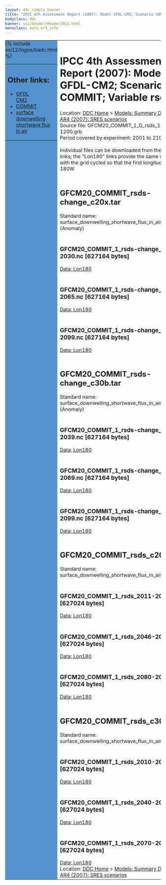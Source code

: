 ```yaml
---
layout: ddc_simple_banner
title: "IPCC 4th Assessment Report (2007): Model GFDL-CM2; Scenario COMMIT; Variable rsds"
bodyclass: ddc
banner: ssi/header/Header2012.html
menuclass: auto_ar4_info
---
```



<table width="100%" border="0" cellspacing="0" cellpadding="0" style="border-collapse: collapse;">
<tr style="margin:0;padding:0;border:0;">
<td style="margin:0;padding:0;border:0;height:1pt;width:150pt;background:#5492CD;" valign="top" >

<div id="lh-col2" class="auto_ar4_info">
<table class="menumain" bgcolor="#5492CD" cellspacing="0" width="100%" border="0">
<tr><td>
<h2> Other links:</h2>
<ul>
<li><a href="/auto/ar4/model-GFDL-CM2.html">GFDL<br/>CM2</a></li>
<li><a href="/auto/ar4/scenario-COMMIT.html">COMMIT</a></li>
<li><a href="/auto/ar4/var-surface_downwelling_shortwave_flux_in_air.html">surface downwelling<br/> shortwave flux in air</a></li>
</ul>
</td></tr>
{% include ssi12/logos/badc.html %}
</table>
</div>
</td>
<td><h1>IPCC 4th Assessment Report (2007): Model GFDL-CM2; Scenario COMMIT; Variable rsds</h1>

<!-- Breadcrumb1 -->
<div id="breadcrumb1" align="left">
Location: <a href="/index.html">DDC Home</a> > <a href="/sim/gcm_clim/">Models: Summary Data</a>
> <a href="/sim/gcm_clim/SRES_AR4/index.html">AR4 (2007): SRES scenarios</a>
</div>
<!-- End of Breadcrumb1 -->Source file: GFCM20_COMMIT_1_G_rsds_1-1200.grb
<br/>
Period covered by experiment: 2001 to 2100<br/>
<br/>Individual files can be downloaded from the "data" links; the "Lon180" links provide the same data
         with the grid cycled so that the first longitude is 180W<br/>
<br/><h2>GFCM20_COMMIT_rsds-change_c20x.tar</h2>
Standard name: surface_downwelling_shortwave_flux_in_air (Anomaly)<br>
<br/><h3>GFCM20_COMMIT_1_rsds-change_2011-2030.nc [627164 bytes]</h3>
<a href="/cgi-bin/downl/ar4_nc/rsds/GFCM20_COMMIT_1_rsds-change_2011-2030.nc">Data; </a><a href="/cgi-bin/downl/ar4_nc/rsds/GFCM20_COMMIT_1_rsds-change_2011-2030.cyto180.nc"> Lon180</a><br/>
<br/><h3>GFCM20_COMMIT_1_rsds-change_2046-2065.nc [627164 bytes]</h3>
<a href="/cgi-bin/downl/ar4_nc/rsds/GFCM20_COMMIT_1_rsds-change_2046-2065.nc">Data; </a><a href="/cgi-bin/downl/ar4_nc/rsds/GFCM20_COMMIT_1_rsds-change_2046-2065.cyto180.nc"> Lon180</a><br/>
<br/><h3>GFCM20_COMMIT_1_rsds-change_2080-2099.nc [627164 bytes]</h3>
<a href="/cgi-bin/downl/ar4_nc/rsds/GFCM20_COMMIT_1_rsds-change_2080-2099.nc">Data; </a><a href="/cgi-bin/downl/ar4_nc/rsds/GFCM20_COMMIT_1_rsds-change_2080-2099.cyto180.nc"> Lon180</a><br/>
<br/><h2>GFCM20_COMMIT_rsds-change_c30b.tar</h2>
Standard name: surface_downwelling_shortwave_flux_in_air (Anomaly)<br>
<br/><h3>GFCM20_COMMIT_1_rsds-change_2010-2039.nc [627164 bytes]</h3>
<a href="/cgi-bin/downl/ar4_nc/rsds/GFCM20_COMMIT_1_rsds-change_2010-2039.nc">Data; </a><a href="/cgi-bin/downl/ar4_nc/rsds/GFCM20_COMMIT_1_rsds-change_2010-2039.cyto180.nc"> Lon180</a><br/>
<br/><h3>GFCM20_COMMIT_1_rsds-change_2040-2069.nc [627164 bytes]</h3>
<a href="/cgi-bin/downl/ar4_nc/rsds/GFCM20_COMMIT_1_rsds-change_2040-2069.nc">Data; </a><a href="/cgi-bin/downl/ar4_nc/rsds/GFCM20_COMMIT_1_rsds-change_2040-2069.cyto180.nc"> Lon180</a><br/>
<br/><h3>GFCM20_COMMIT_1_rsds-change_2070-2099.nc [627164 bytes]</h3>
<a href="/cgi-bin/downl/ar4_nc/rsds/GFCM20_COMMIT_1_rsds-change_2070-2099.nc">Data; </a><a href="/cgi-bin/downl/ar4_nc/rsds/GFCM20_COMMIT_1_rsds-change_2070-2099.cyto180.nc"> Lon180</a><br/>
<br/><h2>GFCM20_COMMIT_rsds_c20x.tar</h2>
Standard name: surface_downwelling_shortwave_flux_in_air<br>
<br/><h3>GFCM20_COMMIT_1_rsds_2011-2030.nc [627024 bytes]</h3>
<a href="/cgi-bin/downl/ar4_nc/rsds/GFCM20_COMMIT_1_rsds_2011-2030.nc">Data; </a><a href="/cgi-bin/downl/ar4_nc/rsds/GFCM20_COMMIT_1_rsds_2011-2030.cyto180.nc"> Lon180</a><br/>
<br/><h3>GFCM20_COMMIT_1_rsds_2046-2065.nc [627024 bytes]</h3>
<a href="/cgi-bin/downl/ar4_nc/rsds/GFCM20_COMMIT_1_rsds_2046-2065.nc">Data; </a><a href="/cgi-bin/downl/ar4_nc/rsds/GFCM20_COMMIT_1_rsds_2046-2065.cyto180.nc"> Lon180</a><br/>
<br/><h3>GFCM20_COMMIT_1_rsds_2080-2099.nc [627024 bytes]</h3>
<a href="/cgi-bin/downl/ar4_nc/rsds/GFCM20_COMMIT_1_rsds_2080-2099.nc">Data; </a><a href="/cgi-bin/downl/ar4_nc/rsds/GFCM20_COMMIT_1_rsds_2080-2099.cyto180.nc"> Lon180</a><br/>
<br/><h2>GFCM20_COMMIT_rsds_c30b.tar</h2>
Standard name: surface_downwelling_shortwave_flux_in_air<br>
<br/><h3>GFCM20_COMMIT_1_rsds_2010-2039.nc [627024 bytes]</h3>
<a href="/cgi-bin/downl/ar4_nc/rsds/GFCM20_COMMIT_1_rsds_2010-2039.nc">Data; </a><a href="/cgi-bin/downl/ar4_nc/rsds/GFCM20_COMMIT_1_rsds_2010-2039.cyto180.nc"> Lon180</a><br/>
<br/><h3>GFCM20_COMMIT_1_rsds_2040-2069.nc [627024 bytes]</h3>
<a href="/cgi-bin/downl/ar4_nc/rsds/GFCM20_COMMIT_1_rsds_2040-2069.nc">Data; </a><a href="/cgi-bin/downl/ar4_nc/rsds/GFCM20_COMMIT_1_rsds_2040-2069.cyto180.nc"> Lon180</a><br/>
<br/><h3>GFCM20_COMMIT_1_rsds_2070-2099.nc [627024 bytes]</h3>
<a href="/cgi-bin/downl/ar4_nc/rsds/GFCM20_COMMIT_1_rsds_2070-2099.nc">Data; </a><a href="/cgi-bin/downl/ar4_nc/rsds/GFCM20_COMMIT_1_rsds_2070-2099.cyto180.nc"> Lon180</a><br/>
<!-- Breadcrumb2 -->
<div id="breadcrumb2" align="left">
Location: <a href="/index.html">DDC Home</a> > <a href="/sim/gcm_clim/">Models: Summary Data</a>
> <a href="/sim/gcm_clim/SRES_AR4/index.html">AR4 (2007): SRES scenarios</a>
</div>
<!-- End of Breadcrumb2 --></td></tr></table>
